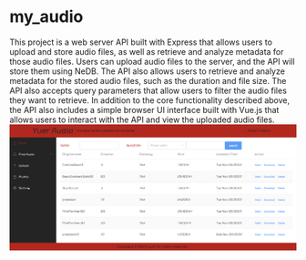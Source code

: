 # my_audio
This project is a web server API built with Express that allows users to upload and store audio files, as well as retrieve and analyze metadata for those audio files.
Users can upload audio files to the server, and the API will store them using NeDB. The API also allows users to retrieve and analyze metadata for the stored audio files, such as the duration and file size. The API also accepts query parameters that allow users to filter the audio files they want to retrieve.
In addition to the core functionality described above, the API also includes a simple browser UI interface built with Vue.js that allows users to interact with the API and view the uploaded audio files.
![Alt Text](https://github.com/yuer2021/my_audio/blob/master/a%20screenshot%20of%20the%20website.png)
